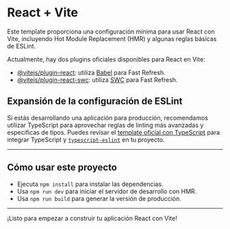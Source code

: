 # React + Vite

Este template proporciona una configuración mínima para usar React con Vite, incluyendo Hot Module Replacement (HMR) y algunas reglas básicas de ESLint.

Actualmente, hay dos plugins oficiales disponibles para React en Vite:

- [@vitejs/plugin-react](https://github.com/vitejs/vite-plugin-react/blob/main/packages/plugin-react/README.md): utiliza [Babel](https://babeljs.io/) para Fast Refresh.
- [@vitejs/plugin-react-swc](https://github.com/vitejs/vite-plugin-react-swc): utiliza [SWC](https://swc.rs/) para Fast Refresh.

## Expansión de la configuración de ESLint

Si estás desarrollando una aplicación para producción, recomendamos utilizar TypeScript para aprovechar reglas de linting más avanzadas y específicas de tipos. Puedes revisar el [template oficial con TypeScript](https://github.com/vitejs/vite/tree/main/packages/create-vite/template-react-ts) para integrar TypeScript y [`typescript-eslint`](https://typescript-eslint.io) en tu proyecto.

---

## Cómo usar este proyecto

- Ejecuta `npm install` para instalar las dependencias.
- Usa `npm run dev` para iniciar el servidor de desarrollo con HMR.
- Usa `npm run build` para generar la versión de producción.

---

¡Listo para empezar a construir tu aplicación React con Vite!
